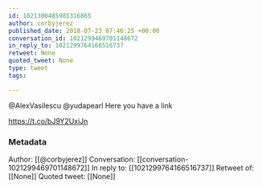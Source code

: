 ```yaml
---
id: 1021300485985316865
author: corbyjerez
published_date: 2018-07-23 07:46:25 +00:00
conversation_id: 1021299469701148672
in_reply_to: 1021299764166516737
retweet: None
quoted_tweet: None
type: tweet
tags:

---
```


@AlexVasilescu @yudapearl Here you have a link

https://t.co/bJ9Y2UxiJn

### Metadata

Author: [[@corbyjerez]]
Conversation: [[conversation-1021299469701148672]]
In reply to: [[1021299764166516737]]
Retweet of: [[None]]
Quoted tweet: [[None]]
